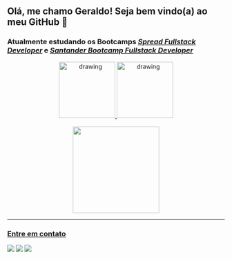 ## Olá, me chamo Geraldo! Seja bem vindo(a) ao meu GitHub 👋
<div>
  <h3>Atualmente estudando os Bootcamps <a href="https://web.dio.me/track/spread-fullstack-developer" target="_blank"><i>Spread Fullstack Developer</i></a> e <a href="https://web.dio.me/track/santander-bootcamp-fullstack-developer" target="_blank"><i>Santander Bootcamp Fullstack Developer</i></h3>
</div>
<div align="center">
  <img src="https://hermes.digitalinnovation.one/tracks/a0fb3b13-3dd0-495e-8f07-77cc1a85991f.png" alt="drawing" width="130"/>
  <img src="https://hermes.digitalinnovation.one/tracks/800fd098-3eef-45e9-9544-544ae396076c.png" alt="drawing" width="130"/>
</div>

<br>
<div align="center">
  <a href="https://github.com/GeracNeto">
  <img height="200em" src="https://github-readme-stats.vercel.app/api/top-langs/?username=GeracNeto&layout=compact&langs_count=7&theme=dark"/>
</div>
 
<hr>
  
<h3>Entre em contato</h3> 
<div>
  <a href="mailto: gera.cost18@gmail.com" target="_blank"><img src="https://img.shields.io/badge/Gmail-D14836?style=for-the-badge&logo=gmail&logoColor=white"></img></a>
  <a href="https://www.linkedin.com/in/geraldo-costa-5568a8152/" target="_blank"><img src="https://img.shields.io/badge/LinkedIn-0077B5?style=for-the-badge&logo=linkedin&logoColor=white"></img></a>
  <a href="https://www.youtube.com/channel/UCZdenE_cONyQ4VjWwneBbrg" target="_blank"><img src="https://img.shields.io/badge/YouTube-FF0000?style=for-the-badge&logo=youtube&logoColor=white"></img></a>
</div>
